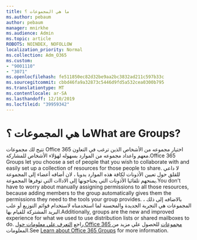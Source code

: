 ```yaml
---
title: ما هي المجموعات ؟
ms.author: pebaum
author: pebaum
manager: mnirkhe
ms.audience: Admin
ms.topic: article
ROBOTS: NOINDEX, NOFOLLOW
localization_priority: Normal
ms.collection: Adm_O365
ms.custom:
- "9001110"
- "3071"
ms.openlocfilehash: fe511850ec82d32be9aa2bc3832ad211c597b33c
ms.sourcegitcommit: cbbd46fa9a32873c5446d9fd5a532cea0300b795
ms.translationtype: MT
ms.contentlocale: ar-SA
ms.lasthandoff: 12/10/2019
ms.locfileid: "39959342"
---
```

# <a name="what-are-groups"></a><span data-ttu-id="5e781-102">ما هي المجموعات ؟</span><span class="sxs-lookup"><span data-stu-id="5e781-102">What are Groups?</span></span>

<span data-ttu-id="5e781-103">تتيح لك مجموعات Office 365 اختيار مجموعه من الأشخاص الذين ترغب في التعاون معهم واعداد مجموعه من الموارد بسهوله لهؤلاء الأشخاص للمشاركة.</span><span class="sxs-lookup"><span data-stu-id="5e781-103">Office 365 Groups let you choose a set of people that you wish to collaborate with and easily set up a collection of resources for those people to share.</span></span> <span data-ttu-id="5e781-104">لا داعي للقلق حول تعيين الأذونات لكافة هذه الموارد يدويا ، لان أضافه أعضاء إلى المجموعة يمنحهم تلقائيا الأذونات التي يحتاجونها إلى الاداات التي توفرها المجموعة.</span><span class="sxs-lookup"><span data-stu-id="5e781-104">You don't have to worry about manually assigning permissions to all those resources, because adding members to the group automatically gives them the permissions they need to the tools your group provides.</span></span> <span data-ttu-id="5e781-105">بالاضافه إلى ذلك ، المجموعات هي التجربة الجديدة والمحسنة لما استخدمناه لاستخدام قوائم التوزيع أو علب البريد المشتركة للقيام بها.</span><span class="sxs-lookup"><span data-stu-id="5e781-105">Additionally, groups are the new and improved experience for what we used to use distribution lists or shared mailboxes to do.</span></span>  <span data-ttu-id="5e781-106">راجع [التعرف علي معلومات حول Office 365 مجموعات](https://support.office.com/article/b565caa1-5c40-40ef-9915-60fdb2d97fa2) للحصول علي مزيد من المعلومات.</span><span class="sxs-lookup"><span data-stu-id="5e781-106">See [Learn about Office 365 Groups](https://support.office.com/article/b565caa1-5c40-40ef-9915-60fdb2d97fa2) for more information.</span></span> 